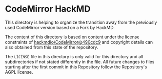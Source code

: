 CodeMirror HackMD
===

This directory is helping to organize the transition away from the previously used CodeMirror version based on a Fork by HackMD.

The content of this directory is based on content under the license constraints of [hackmdio/CodeMirror@490cdc9](https://github.com/hackmdio/CodeMirror/commit/490cdc903e06895354691e7a06b84203b3be4a6e) and copyright details can also obtained from this state of the repository.

The `LICENSE` file in this directory is only valid for this directory and all subdirectories if not stated differently in the file. All future changes to files starting after the first commit in this Repository follow the Repository's AGPL license.
